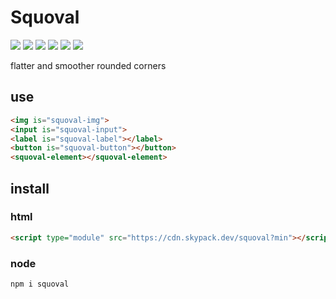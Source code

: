 # Squoval

![](https://img.shields.io/badge/code%20style-google-blueviolet.svg?style=for-the-badge&logo=google&label=style) ![](https://img.shields.io/npm/v/squoval?style=for-the-badge&label=alpha&logo=npm) ![](https://img.shields.io/npm/l/squoval?style=for-the-badge&color=darkgreen) ![](https://img.shields.io/badge/language-typescript-3178c6?logo=typescript&style=for-the-badge) ![](https://img.shields.io/badge/format-prettier-yellow?style=for-the-badge&logo=prettier) ![](https://img.shields.io/badge/lint-es-4B32C3?logo=eslint&style=for-the-badge)

flatter and smoother rounded corners


## use
```html
<img is="squoval-img">
<input is="squoval-input">
<label is="squoval-label"></label>
<button is="squoval-button"></button>
<squoval-element></squoval-element>
```


## install

### html
```html
<script type="module" src="https://cdn.skypack.dev/squoval?min"></script>
```

### node
```sh
npm i squoval
```
